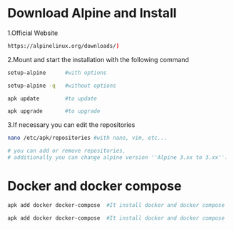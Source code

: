 # Download Alpine and Install
1.Official Website
```bash
https://alpinelinux.org/downloads/)
```
2.Mount and start the installation with the following command
```bash
setup-alpine      #with options

setup-alpine -q   #without options

apk update        #to update

apk upgrade       #to upgrade

```
3.If necessary you can edit the repositories
```bash
nano /etc/apk/repositories #with nano, vim, etc...

# you can add or remove repositories,
# additionally you can change alpine version ''Alpine 3.xx to 3.xx''.
```
# Docker and docker compose


```bash
apk add docker docker-compose  #It install docker and docker compose
```
```bash
apk add docker docker-compose  #It install docker and docker compose
```
